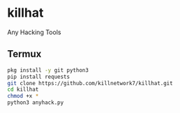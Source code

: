 # killhat
Any Hacking Tools

## Termux 
```bash
pkg install -y git python3
pip install requests
git clone https://github.com/killnetwork7/killhat.git
cd killhat
chmod +x *
python3 anyhack.py

```
